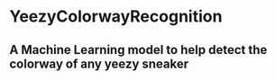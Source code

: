 # YeezyColorwayRecognition

## A Machine Learning model to help detect the colorway of any yeezy sneaker
